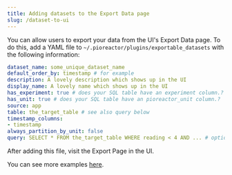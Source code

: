 ```yaml
---
title: Adding datasets to the Export Data page
slug: /dataset-to-ui
---
```


You can  allow users to export your data from the UI's Export Data page. To do this, add a YAML file to `~/.pioreactor/plugins/exportable_datasets` with the following information:

```yaml
dataset_name: some_unique_dataset_name
default_order_by: timestamp # for example
description: A lovely description which shows up in the UI
display_name: A lovely name which shows up in the UI
has_experiment: true # does your SQL table have an experiment column.?
has_unit: true # does your SQL table have an pioreactor_unit column.?
source: app
table: the_target_table # see also query below
timestamp_columns:
- timestamp
always_partition_by_unit: false
query: SELECT * FROM the_target_table WHERE reading < 4 AND ... # optional: you can specify a query.
```

After adding this file, visit the Export Page in the UI.


You can see more examples [here](https://github.com/Pioreactor/CustoPiZer/tree/pioreactor/workspace/scripts/files/pioreactor/exportable_datasets).